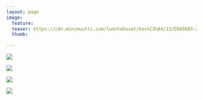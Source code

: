 ```yaml
---
layout: page
image:
  feature:
  teaser: https://cdn.minimuutti.com/luontokuvat/kes%C3%A4/13/DS65683-245px.jpg
  thumb:

---
```


![](https://cdn.minimuutti.com/luontokuvat/kes%C3%A4/13/DS65679-800px.jpg)

![](https://cdn.minimuutti.com/luontokuvat/kes%C3%A4/13/DS65681-800px.jpg)

![](https://cdn.minimuutti.com/luontokuvat/kes%C3%A4/13/DS65687-800px.jpg)

![](https://cdn.minimuutti.com/luontokuvat/kes%C3%A4/13/DS65683-800px.jpg)
